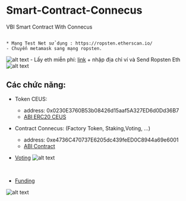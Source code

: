# Smart-Contract-Connecus
VBI Smart Contract With Connecus

## 
    * Mạng Test Net sử dụng : https://ropsten.etherscan.io/
    - Chuyển metamask sang mạng ropsten.
![alt text](https://github.com/Connecus-Team/Smart-Contract-Connecus/blob/main/image/metamask1.png)
    - Lấy eth miễn phí: [link](https://faucet.dimensions.network/)
        + nhập địa chỉ ví và Send Ropsten Eth
![alt text](https://github.com/Connecus-Team/Smart-Contract-Connecus/blob/main/image/xineth.png)
## Các chức năng: 

- Token CEUS: 
    + address: 0x0230E3760B53b08426d15aaf5A327ED6d0Dd36B7
    + [ABI ERC20 CEUS](https://github.com/Connecus-Team/Smart-Contract-Connecus/blob/main/ABIERC20.json)

- Contract Connecus: (Factory Token, Staking,Voting, ...)
    + address: 0xe4736C470737E6205dc439feED0C8944a69e6001
    + [ABI Contract]( https://github.com/Connecus-Team/Smart-Contract-Connecus/blob/main/AbiConnecus.json)

- [Voting](https://github.com/Connecus-Team/Smart-Contract-Connecus/tree/main/Voting)
![alt text](https://github.com/Connecus-Team/Smart-Contract-Connecus/blob/main/Voting/Voting.png)

<br>

- [Funding](https://github.com/Connecus-Team/Smart-Contract-Connecus/tree/main/Funding)

![alt text](https://github.com/Connecus-Team/Smart-Contract-Connecus/blob/main/Funding/Funding.png)